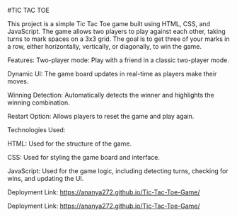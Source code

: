 #TIC TAC TOE

This project is a simple Tic Tac Toe game built using HTML, CSS, and JavaScript. 
The game allows two players to play against each other, taking turns to mark spaces on a 3x3 grid. 
The goal is to get three of your marks in a row, either horizontally, vertically, or diagonally, to win the game.

Features:
Two-player mode: Play with a friend in a classic two-player mode.

Dynamic UI: The game board updates in real-time as players make their moves.

Winning Detection: Automatically detects the winner and highlights the winning combination.

Restart Option: Allows players to reset the game and play again.

Technologies Used:

HTML: Used for the structure of the game.

CSS: Used for styling the game board and interface.

JavaScript: Used for the game logic, including detecting turns, checking for wins, and updating the UI.

Deployment Link: https://ananya272.github.io/Tic-Tac-Toe-Game/

Deployment Link: https://ananya272.github.io/Tic-Tac-Toe-Game/
